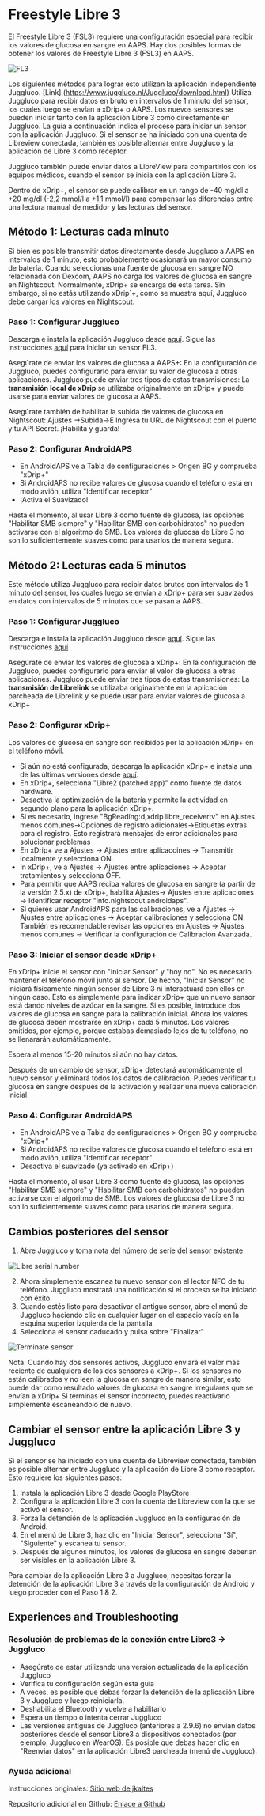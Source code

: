 # **Freestyle Libre 3**

El Freestyle Libre 3 (FSL3) requiere una configuración especial para recibir los valores de glucosa en sangre en AAPS. Hay dos posibles formas de obtener los valores de Freestyle Libre 3 (FSL3) en AAPS.

![FL3](https://github.com/blaqone/AndroidAPSdocs/assets/37814299/d912c1d3-06d2-4b58-ad7c-025ca1980fae)


Los siguientes métodos para lograr esto utilizan la aplicación independiente Juggluco. [Link].(https://www.juggluco.nl/Juggluco/download.html) Utiliza Juggluco para recibir datos en bruto en intervalos de 1 minuto del sensor, los cuales luego se envían a xDrip+ o AAPS. Los nuevos sensores se pueden iniciar tanto con la aplicación Libre 3 como directamente en Juggluco. La guía a continuación indica el proceso para iniciar un sensor con la aplicación Juggluco. Si el sensor se ha iniciado con una cuenta de Libreview conectada, también es posible alternar entre Juggluco y la aplicación de Libre 3 como receptor.

Juggluco también puede enviar datos a LibreView para compartirlos con los equipos médicos, cuando el sensor se inicia con la aplicación Libre 3.

Dentro de xDrip+, el sensor se puede calibrar en un rango de -40 mg/dl a +20 mg/dl (-2,2 mmol/l a +1,1 mmol/l) para compensar las diferencias entre una lectura manual de medidor y las lecturas del sensor.

## Método 1: Lecturas cada minuto
Si bien es posible transmitir datos directamente desde Juggluco a AAPS en intervalos de 1 minuto, esto probablemente ocasionará un mayor consumo de batería. Cuando seleccionas una fuente de glucosa en sangre NO relacionada con Dexcom, AAPS no carga los valores de glucosa en sangre en Nightscout. Normalmente, xDrip+ se encarga de esta tarea. Sin embargo, si no estás utilizando xDrip`+, como se muestra aquí, Juggluco debe cargar los valores en Nightscout.

### Paso 1: Configurar Juggluco
Descarga e instala la aplicación Juggluco desde [aquí](https://www.juggluco.nl/Juggluco/download.html). Sigue las instrucciones [aquí](https://www.juggluco.nl/Juggluco/libre3/) para iniciar un sensor FL3.

Asegúrate de enviar los valores de glucosa a AAPS+: En la configuración de Juggluco, puedes configurarlo para enviar su valor de glucosa a otras aplicaciones. Juggluco puede enviar tres tipos de estas transmisiones: La **transmisión local de xDrip** se utilizaba originalmente en xDrip+ y puede usarse para enviar valores de glucosa a AAPS.

Asegúrate también de habilitar la subida de valores de glucosa en Nightscout: Ajustes ->Subida->E Ingresa tu URL de Nightscout con el puerto y tu API Secret. ¡Habilita y guarda!

### Paso 2: Configurar AndroidAPS

- En AndroidAPS ve a Tabla de configuraciones > Origen BG y comprueba "xDrip+"
- Si AndroidAPS no recibe valores de glucosa cuando el teléfono está en modo avión, utiliza "Identificar receptor"
- ¡Activa el Suavizado!

Hasta el momento, al usar Libre 3 como fuente de glucosa, las opciones "Habilitar SMB siempre" y "Habilitar SMB con carbohidratos" no pueden activarse con el algoritmo de SMB. Los valores de glucosa de Libre 3 no son lo suficientemente suaves como para usarlos de manera segura.


## Método 2: Lecturas cada 5 minutos
Este método utiliza Juggluco para recibir datos brutos con intervalos de 1 minuto del sensor, los cuales luego se envían a xDrip+ para ser suavizados en datos con intervalos de 5 minutos que se pasan a AAPS.

### Paso 1: Configurar Juggluco
Descarga e instala la aplicación Juggluco desde [aquí](https://www.juggluco.nl/Juggluco/download.html). Sigue las instrucciones [aquí](https://www.juggluco.nl/Juggluco/libre3/)

Asegúrate de enviar los valores de glucosa a xDrip+: En la configuración de Juggluco, puedes configurarlo para enviar el valor de glucosa a otras aplicaciones. Juggluco puede enviar tres tipos de estas transmisiones: La **transmisión de Librelink** se utilizaba originalmente en la aplicación parcheada de Librelink y se puede usar para enviar valores de glucosa a xDrip+

### Paso 2: Configurar xDrip+

Los valores de glucosa en sangre son recibidos por la aplicación xDrip+ en el teléfono móvil.

- Si aún no está configurada, descarga la aplicación xDrip+ e instala una de las últimas versiones desde [aquí](https://github.com/NightscoutFoundation/xDrip/releases).
- En xDrip+, selecciona "Libre2 (patched app)" como fuente de datos hardware.
- Desactiva la optimización de la batería y permite la actividad en segundo plano para la aplicación xDrip+.
- Si es necesario, ingrese "BgReading:d,xdrip libre_receiver:v" en Ajustes menos comunes->Opciones de registro adicionales->Etiquetas extras para el registro. Esto registrará mensajes de error adicionales para solucionar problemas
- En xDrip+ ve a Ajustes -> Ajustes entre aplicacoines -> Transmitir localmente y selecciona ON.
- In xDrip+, ve a Ajustes -> Ajustes entre aplicaciones -> Aceptar tratamientos y selecciona OFF.
- Para permitir que AAPS reciba valores de glucosa en sangre (a partir de la versión 2.5.x) de xDrip+, habilita Ajustes-> Ajustes entre aplicaciones -> Identificar receptor "info.nightscout.androidaps".
- Si quieres usar AndroidAPS para las calibraciones, ve a Ajustes -> Ajustes entre aplicaciones -> Aceptar calibraciones y selecciona ON. También es recomendable revisar las opciones en Ajustes -> Ajustes menos comunes -> Verificar la configuración de Calibración Avanzada.

### Paso 3: Iniciar el sensor desde xDrip+

En xDrip+ inicie el sensor con "Iniciar Sensor" y "hoy no". No es necesario mantener el teléfono móvil junto al sensor. De hecho, "Iniciar Sensor" no iniciará físicamente ningún sensor de Libre 3 ni interactuará con ellos en ningún caso. Esto es simplemente para indicar xDrip+ que un nuevo sensor está dando niveles de azúcar en la sangre. Si es posible, introduce dos valores de glucosa en sangre para la calibración inicial. Ahora los valores de glucosa deben mostrarse en xDrip+ cada 5 minutos. Los valores omitidos, por ejemplo, porque estabas demasiado lejos de tu teléfono, no se llenararán automáticamente.

Espera al menos 15-20 minutos si aún no hay datos.

Después de un cambio de sensor, xDrip+ detectará automáticamente el nuevo sensor y eliminará todos los datos de calibración. Puedes verificar tu glucosa en sangre después de la activación y realizar una nueva calibración inicial.

### Paso 4: Configurar AndroidAPS

- En AndroidAPS ve a Tabla de configuraciones > Origen BG y comprueba "xDrip+"
- Si AndroidAPS no recibe valores de glucosa cuando el teléfono está en modo avión, utiliza "Identificar receptor"
- Desactiva el suavizado (ya activado en xDrip+)

Hasta el momento, al usar Libre 3 como fuente de glucosa, las opciones "Habilitar SMB siempre" y "Habilitar SMB con carbohidratos" no pueden activarse con el algoritmo de SMB. Los valores de glucosa de Libre 3 no son lo suficientemente suaves como para usarlos de manera segura.



## Cambios posteriores del sensor

1. Abre Juggluco y toma nota del número de serie del sensor existente

![Libre serial number](../images/libre3/step\_13.jpg)

2. Ahora simplemente escanea tu nuevo sensor con el lector NFC de tu teléfono. Juggluco mostrará una notificación si el proceso se ha iniciado con éxito.
3. Cuando estés listo para desactivar el antiguo sensor, abre el menú de Juggluco haciendo clic en cualquier lugar en el espacio vacío en la esquina superior izquierda de la pantalla.
4. Selecciona el sensor caducado y pulsa sobre "Finalizar"

![Terminate sensor](../images/libre3/step\_14.jpg)

Nota: Cuando hay dos sensores activos, Juggluco enviará el valor más reciente de cualquiera de los dos sensores a xDrip+. Si los sensores no están calibrados y no leen la glucosa en sangre de manera similar, esto puede dar como resultado valores de glucosa en sangre irregulares que se envían a xDrip+ Si terminas el sensor incorrecto, puedes reactivarlo simplemente escaneándolo de nuevo.

## Cambiar el sensor entre la aplicación Libre 3 y Juggluco

Si el sensor se ha iniciado con una cuenta de Libreview conectada, también es posible alternar entre Juggluco y la aplicación de Libre 3 como receptor. Esto requiere los siguientes pasos:

1. Instala la aplicación Libre 3 desde Google PlayStore
2. Configura la aplicación Libre 3 con la cuenta de Libreview con la que se activó el sensor.
3. Forza la detención de la aplicación Juggluco en la configuración de Android.
4. En el menú de Libre 3, haz clic en "Iniciar Sensor", selecciona "Sí", "Siguiente" y escanea tu sensor.
5. Después de algunos minutos, los valores de glucosa en sangre deberían ser visibles en la aplicación Libre 3.

Para cambiar de la aplicación Libre 3 a Juggluco, necesitas forzar la detención de la aplicación Libre 3 a través de la configuración de Android y luego proceder con el Paso 1 & 2.

## Experiences and Troubleshooting

### Resolución de problemas de la conexión entre Libre3 -> Juggluco

- Asegúrate de estar utilizando una versión actualizada de la aplicación Juggluco
- Verifica tu configuración según esta guía
- A veces, es posible que debas forzar la detención de la aplicación Libre 3 y Juggluco y luego reiniciarla.
- Deshabilita el Bluetooth y vuelve a habilitarlo
- Espera un tiempo o intenta cerrar Juggluco
- Las versiones antiguas de Juggluco (anteriores a 2.9.6) no envían datos posteriores desde el sensor Libre3 a dispositivos conectados (por ejemplo, Juggluco en WearOS). Es posible que debas hacer clic en "Reenviar datos" en la aplicación Libre3 parcheada (menú de Juggluco).

### Ayuda adicional

Instrucciones originales: [Sitio web de jkaltes](https://www.juggluco.nl/Juggluco/libre3/)

Repositorio adicional en Github: [Enlace a Github](https://github.com/maheini/FreeStyle-Libre-3-patch)

